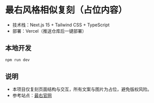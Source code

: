 # 最右风格相似复刻（占位内容）

- 技术栈：Next.js 15 + Tailwind CSS + TypeScript
- 部署：Vercel（推送仓库后一键部署）

## 本地开发
```bash
npm run dev
```

## 说明
- 本项目仅复刻页面结构与交互，所有文案与图片为占位，避免版权风险。
- 参考站点：[最右官网](https://www.ixiaochuan.cn/)
